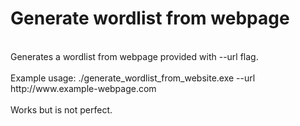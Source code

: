 # Generate wordlist from webpage
<br>
Generates a wordlist from webpage provided with --url flag. <br> <br>
Example usage: ./generate_wordlist_from_website.exe --url http://www.example-webpage.com <br> <br>
Works but is not perfect.
